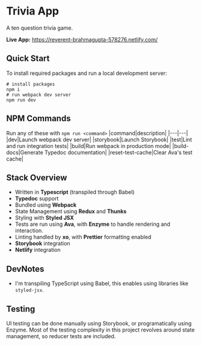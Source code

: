 # Trivia App
A ten question trivia game.

**Live App:** https://reverent-brahmagupta-578276.netlify.com/

## Quick Start
To install required packages and run a local development server:
```
# install packages
npm i
# run webpack dev server
npm run dev
```

## NPM Commands
Run any of these with `npm run <command>`
|command|description|
|---|---|
|dev|Launch webpack dev server|
|storybook|Launch Storybook|
|test|Lint and run integration tests|
|build|Run webpack in production mode|
|build-docs|Generate Typedoc documentation|
|reset-test-cache|Clear Ava's test cache|

## Stack Overview
- Written in **Typescript** (transpiled through Babel)
- **Typedoc** support
- Bundled using **Webpack**
- State Management using **Redux** and **Thunks**
- Styling with **Styled JSX**
- Tests are run using **Ava**, with **Enzyme** to handle rendering and interaction.
- Linting handled by **xo**, with **Prettier** formatting enabled
- **Storybook** integration
- **Netlify** integration

## DevNotes
- I'm transpiling TypeScript using Babel, this enables using libraries like `styled-jsx`.

## Testing
UI testing can be done manually using Storybook, or programatically using Enzyme. Most of the testing complexity in this project revolves around state management, so reducer tests are included.